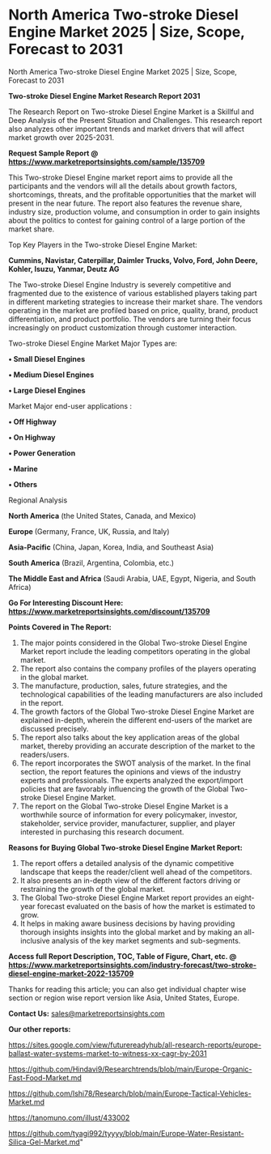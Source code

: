 # North America Two-stroke Diesel Engine Market 2025 | Size, Scope, Forecast to 2031
 North America Two-stroke Diesel Engine Market 2025 | Size, Scope, Forecast to 2031

<strong>Two-stroke Diesel Engine Market Research Report 2031</strong>

The Research Report on Two-stroke Diesel Engine Market is a Skillful and Deep Analysis of the Present Situation and Challenges. This research report also analyzes other important trends and market drivers that will affect market growth over 2025-2031.

<strong>Request Sample Report @ <a href=https://www.marketreportsinsights.com/sample/135709>https://www.marketreportsinsights.com/sample/135709</a></strong>

This Two-stroke Diesel Engine market report aims to provide all the participants and the vendors will all the details about growth factors, shortcomings, threats, and the profitable opportunities that the market will present in the near future. The report also features the revenue share, industry size, production volume, and consumption in order to gain insights about the politics to contest for gaining control of a large portion of the market share.

Top Key Players in the Two-stroke Diesel Engine Market:

<strong>Cummins, Navistar, Caterpillar, Daimler Trucks, Volvo, Ford, John Deere, Kohler, Isuzu, Yanmar, Deutz AG</strong>

The Two-stroke Diesel Engine Industry is severely competitive and fragmented due to the existence of various established players taking part in different marketing strategies to increase their market share. The vendors operating in the market are profiled based on price, quality, brand, product differentiation, and product portfolio. The vendors are turning their focus increasingly on product customization through customer interaction.

Two-stroke Diesel Engine Market Major Types are:

<strong>• Small Diesel Engines

• Medium Diesel Engines

• Large Diesel Engines</strong>

Market Major end-user applications :

<strong>• Off Highway

• On Highway

• Power Generation

• Marine

• Others</strong>

Regional Analysis

</u><strong><b>North America</b></strong> (the United States, Canada, and Mexico)

<strong><b>Europe </b></strong>(Germany, France, UK, Russia, and Italy)

<strong><b>Asia-Pacific</b></strong> (China, Japan, Korea, India, and Southeast Asia)

<strong><b>South America</b></strong> (Brazil, Argentina, Colombia, etc.)

<strong><b>The Middle East and Africa</b></strong> (Saudi Arabia, UAE, Egypt, Nigeria, and South Africa)

<strong>Go For Interesting Discount Here: <a href=https://www.marketreportsinsights.com/discount/135709>https://www.marketreportsinsights.com/discount/135709</a></strong>

<strong>Points Covered in The Report:</strong>
<ol>
  <li>The major points considered in the Global Two-stroke Diesel Engine Market report include the leading competitors operating in the global market.</li>
  <li>The report also contains the company profiles of the players operating in the global market.</li>
  <li>The manufacture, production, sales, future strategies, and the technological capabilities of the leading manufacturers are also included in the report.</li>
  <li>The growth factors of the Global Two-stroke Diesel Engine Market are explained in-depth, wherein the different end-users of the market are discussed precisely.</li>
  <li>The report also talks about the key application areas of the global market, thereby providing an accurate description of the market to the readers/users.</li>
  <li>The report incorporates the SWOT analysis of the market. In the final section, the report features the opinions and views of the industry experts and professionals. The experts analyzed the export/import policies that are favorably influencing the growth of the Global Two-stroke Diesel Engine Market.</li>
  <li>The report on the Global Two-stroke Diesel Engine Market is a worthwhile source of information for every policymaker, investor, stakeholder, service provider, manufacturer, supplier, and player interested in purchasing this research document.</li>
</ol>
<strong>Reasons for Buying Global Two-stroke Diesel Engine Market Report:</strong>

<ol>
  <li>The report offers a detailed analysis of the dynamic competitive landscape that keeps the reader/client well ahead of the competitors.</li>
  <li>It also presents an in-depth view of the different factors driving or restraining the growth of the global market.</li>
  <li>The Global Two-stroke Diesel Engine Market report provides an eight-year forecast evaluated on the basis of how the market is estimated to grow.</li>
  <li>It helps in making aware business decisions by having providing thorough insights insights into the global market and by making an all-inclusive analysis of the key market segments and sub-segments.</li>
</ol>
<strong>Access full Report Description, TOC, Table of Figure, Chart, etc. @ <a href=https://www.marketreportsinsights.com/industry-forecast/two-stroke-diesel-engine-market-2022-135709>https://www.marketreportsinsights.com/industry-forecast/two-stroke-diesel-engine-market-2022-135709</a></strong>


Thanks for reading this article; you can also get individual chapter wise section or region wise report version like Asia, United States, Europe.

<strong>Contact Us:</strong>
sales@marketreportsinsights.com

<strong>Our other reports:</strong>

<a href=https://sites.google.com/view/futurereadyhub/all-research-reports/europe-ballast-water-systems-market-to-witness-xx-cagr-by-2031>https://sites.google.com/view/futurereadyhub/all-research-reports/europe-ballast-water-systems-market-to-witness-xx-cagr-by-2031</a>

<a href=https://github.com/Hindavi9/Researchtrends/blob/main/Europe-Organic-Fast-Food-Market.md>https://github.com/Hindavi9/Researchtrends/blob/main/Europe-Organic-Fast-Food-Market.md</a>

<a href=https://github.com/Ishi78/Research/blob/main/Europe-Tactical-Vehicles-Market.md>https://github.com/Ishi78/Research/blob/main/Europe-Tactical-Vehicles-Market.md</a>

<a href=https://tanomuno.com/illust/433002>https://tanomuno.com/illust/433002</a>

<a href=https://github.com/tyagi992/tyyyy/blob/main/Europe-Water-Resistant-Silica-Gel-Market.md>https://github.com/tyagi992/tyyyy/blob/main/Europe-Water-Resistant-Silica-Gel-Market.md</a>"
